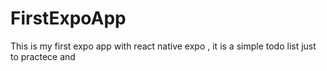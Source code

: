 # FirstExpoApp
This is my first expo app with react native expo , it is a simple todo list just to practece and
